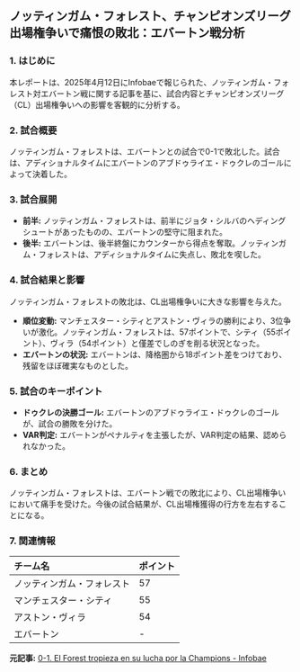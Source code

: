 ## ノッティンガム・フォレスト、チャンピオンズリーグ出場権争いで痛恨の敗北：エバートン戦分析

### 1. はじめに

本レポートは、2025年4月12日にInfobaeで報じられた、ノッティンガム・フォレスト対エバートン戦に関する記事を基に、試合内容とチャンピオンズリーグ（CL）出場権争いへの影響を客観的に分析する。

### 2. 試合概要

ノッティンガム・フォレストは、エバートンとの試合で0-1で敗北した。試合は、アディショナルタイムにエバートンのアブドゥライエ・ドゥクレのゴールによって決着した。

### 3. 試合展開

* **前半:** ノッティンガム・フォレストは、前半にジョタ・シルバのヘディングシュートがあったものの、エバートンの堅守に阻まれた。
* **後半:** エバートンは、後半終盤にカウンターから得点を奪取。ノッティンガム・フォレストは、アディショナルタイムに失点し、敗北を喫した。

### 4. 試合結果と影響

ノッティンガム・フォレストの敗北は、CL出場権争いに大きな影響を与えた。

* **順位変動:** マンチェスター・シティとアストン・ヴィラの勝利により、3位争いが激化。ノッティンガム・フォレストは、57ポイントで、シティ（55ポイント）、ヴィラ（54ポイント）と僅差でしのぎを削る状況となった。
* **エバートンの状況:** エバートンは、降格圏から18ポイント差をつけており、残留をほぼ確実なものとした。

### 5. 試合のキーポイント

* **ドゥクレの決勝ゴール:** エバートンのアブドゥライエ・ドゥクレのゴールが、試合の勝敗を分けた。
* **VAR判定:** エバートンがペナルティを主張したが、VAR判定の結果、認められなかった。

### 6. まとめ

ノッティンガム・フォレストは、エバートン戦での敗北により、CL出場権争いにおいて痛手を受けた。今後の試合結果が、CL出場権獲得の行方を左右することになる。

### 7. 関連情報

| チーム名 | ポイント |
| :------------------- | :------- |
| ノッティンガム・フォレスト | 57 |
| マンチェスター・シティ | 55 |
| アストン・ヴィラ | 54 |
| エバートン | - |


**元記事:** [0-1. El Forest tropieza en su lucha por la Champions - Infobae](https://www.infobae.com/america/agencias/2025/04/12/0-1-el-forest-tropieza-en-su-lucha-por-la-champions/)